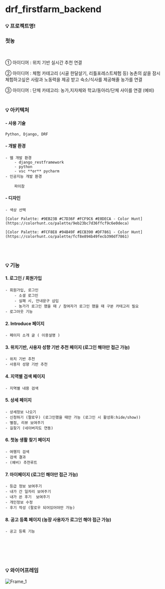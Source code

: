 # drf_firstfarm_backend
### 💡 프로젝트명!
### 첫농 
<br>

① 아이디어  : 위치 기반 실시간 추천 연결 

② 아이디어  : 체험 카테고리 (시골 한달살기, 리틀포레스트체험 등)
농촌의 삶을 잠시 체험하고싶은 사람과 노동력을 제공 받고 숙소/식사를 제공해줄 농가를 연결 

③ 아이디어  : 단체 카테고리: 농가,지자체와 학교/동아리/단체 사이를 연결 (예비)
<br><br>
### 💡 아키텍처
#### - 사용 기술
    
    Python, Django, DRF
    
#### - 개발 환경
    - 웹 개발 환경
        - django_restframework
        - python
        - vsc **or** pycharm
    - 인공지능 개발 환경
        
        파이참
        
#### - 디자인
    - 색상 선택
    
    [Color Palette: #9EB23B #C7D36F #FCF9C6 #E0DECA - Color Hunt](https://colorhunt.co/palette/9eb23bc7d36ffcf9c6e0deca)
    
    [Color Palette: #FCF8E8 #94B49F #ECB390 #DF7861 - Color Hunt](https://colorhunt.co/palette/fcf8e894b49fecb390df7861)
    
<br><br>

### 💡 기능


#### 1. 로그인 / 회원가입 
    - 회원가입, 로그인
        - 소셜 로그인
        - 실패 시, 안내문구 삽입
        - 농가가 로그인 했을 때 / 참여자가 로그인 했을 때 구분 카테고리 필요
    - 로그아웃 기능
    
#### 2. Introduce 페이지
    - 페이지 소개 글 ( 이용설명 )
    
#### 3. 위치기반, 사용자 성향 기반 추천 페이지  (로그인 해야만 접근 가능)
    - 위치 기반 추천
    - 사용자 성향 기반 추천

#### 4. 지역별 검색 페이지  
    - 지역별 내용 검색

#### 5. 상세 페이지
    - 상세정보 나오기
    - 신청하기 (팔로우) (로그인했을 때만 가능 (로그인 시 활성화:hide/show))
    - 별점, 리뷰 보여주기
    - 길찾기 (네이버지도 연동)
    
#### 6. 첫농 생활 찾기 페이지
    - 여행지 검색
    - 검색 결과
    - (예비) 추천루트
    
#### 7. 마이페이지 (로그인 해야만 접근 가능)
    - 등급 정보 보여주기
    - 내가 간 일자리 보여주기
    - 내가 쓴 후기  보여주기
    - 개인정보 수정
    - 후기 작성 (팔로우 되어있어야만 가능)
    
#### 8. 공고 등록 페이지 (농장 사용자가 로그인 해야 접근 가능)
    - 공고 등록 기능
    
<br><br>
---


### 💡 와이어프레임
![Frame_1](https://user-images.githubusercontent.com/104473472/178113322-0c5da88b-c4f3-4bbf-b1cf-c48ed17eb59d.png)

